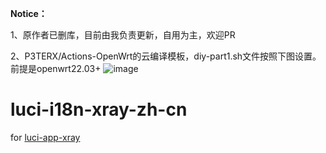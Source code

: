 **Notice：**

1、原作者已删库，目前由我负责更新，自用为主，欢迎PR

2、P3TERX/Actions-OpenWrt的云编译模板，diy-part1.sh文件按照下图设置。前提是openwrt22.03+
![image](https://user-images.githubusercontent.com/9552275/230723421-2252a8ac-a683-4954-9681-6d3c1d17c098.png)
# luci-i18n-xray-zh-cn
for [luci-app-xray](https://github.com/yichya/luci-app-xray)
